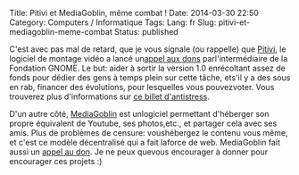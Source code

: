 Title: Pitivi et MediaGoblin, même combat !
Date: 2014-03-30 22:50
Category: Computers / Informatique
Tags:
Lang: fr
Slug: pitivi-et-mediagoblin-meme-combat
Status: published

C'est avec pas mal de retard, que je vous signale (ou rappelle) que [Pitivi](http://pitivi.org/), le logiciel de montage vidéo a lancé un[appel aux dons](http://fundraiser.pitivi.org/) parl'intermédiaire de la Fondation GNOME. Le but: aider à sortir la version 1.0 enrécoltant assez de fonds pour dédier des gens à temps plein sur cette tâche, ets'il y a des sous en rab, financer des évolutions, pour lesquelles vous pouvezvoter. Vous trouverez plus d'informations sur [ce billet d'antistress](http://libre-ouvert.toile-libre.org/index.php?article187/pitivi-a-besoin-de-vous).

D'un autre côté, [MediaGoblin](http://mediagoblin.org/) est unlogiciel permettant d'héberger son propre équivalent de Youtube, ses photos,etc., et partager cela avec ses amis. Plus de problèmes de censure: voushébergez le contenu vous même, et c'est ce modèle décentralisé qui a fait laforce de web. MediaGoblin fait aussi un [appel au don](http://mediagoblin.org/pages/campaign.html). Je ne peux quevous encourager à donner pour encourager ces projets :)
